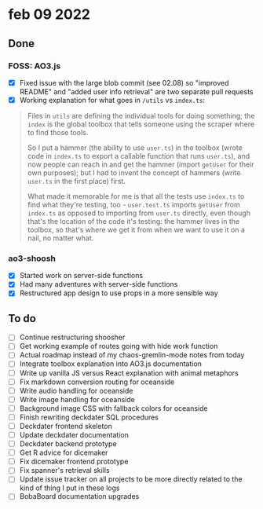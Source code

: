 # feb 09 2022

## Done

### FOSS: AO3.js
- [x] Fixed issue with the large blob commit (see 02.08) so "improved README" and "added user info retrieval" are two separate pull requests
- [x] Working explanation for what goes in `/utils` vs `index.ts`:
> Files in `utils` are defining the individual tools for doing something; the `index` is the global toolbox that tells someone using the scraper where to find those tools. 
>
> So I put a hammer (the ability to use `user.ts`) in the toolbox (wrote code in `index.ts` to export a callable function that runs `user.ts`), and now people can reach in and get the hammer (import `getUser` for their own purposes); but I had to invent the concept of hammers (write `user.ts` in the first place) first.
> 
> What made it memorable for me is that all the tests use `index.ts` to find what they're testing, too - `user.test.ts` imports `getUser` from `index.ts` as opposed to importing from `user.ts` directly, even though that's the location of the code it's testing: the hammer lives in the toolbox, so that's where we get it from when we want to use it on a nail, no matter what.

### ao3-shoosh
- [x] Started work on server-side functions
- [x] Had many adventures with server-side functions
- [x] Restructured app design to use props in a more sensible way

## To do
- [ ] Continue restructuring shoosher
- [ ] Get working example of routes going with hide work function
- [ ] Actual roadmap instead of my chaos-gremlin-mode notes from today
- [ ] Integrate toolbox explanation into AO3.js documentation
- [ ] Write up vanilla JS versus React explanation with animal metaphors
- [ ] Fix markdown conversion routing for oceanside
- [ ] Write audio handling for oceanside
- [ ] Write image handling for oceanside
- [ ] Background image CSS with fallback colors for oceanside
- [ ] Finish rewriting deckdater SQL procedures
- [ ] Deckdater frontend skeleton
- [ ] Update deckdater documentation
- [ ] Deckdater backend prototype
- [ ] Get R advice for dicemaker
- [ ] Fix dicemaker frontend prototype
- [ ] Fix spanner's retrieval skills
- [ ] Update issue tracker on all projects to be more directly related to the kind of thing I put in these logs
- [ ] BobaBoard documentation upgrades  

